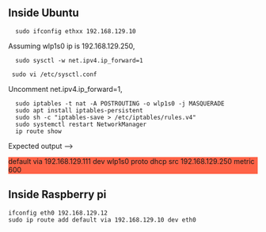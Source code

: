 
<h2>Inside Ubuntu </h2> 
 
```
  sudo ifconfig ethxx 192.168.129.10
```
<div> Assuming wlp1s0 ip is 192.168.129.250, </div>

```
  sudo sysctl -w net.ipv4.ip_forward=1
```
```
 sudo vi /etc/sysctl.conf
```
<div>  Uncomment net.ipv4.ip_forward=1, </div>

```
  sudo iptables -t nat -A POSTROUTING -o wlp1s0 -j MASQUERADE
  sudo apt install iptables-persistent
  sudo sh -c "iptables-save > /etc/iptables/rules.v4"  
  sudo systemctl restart NetworkManager
  ip route show
```
Expected output --> 
<p style="background-color:tomato;"> default via 192.168.129.111 dev wlp1s0 proto dhcp src 192.168.129.250 metric 600 </p>

<h2>Inside Raspberry pi </h2>

```
ifconfig eth0 192.168.129.12
sudo ip route add default via 192.168.129.10 dev eth0
```

